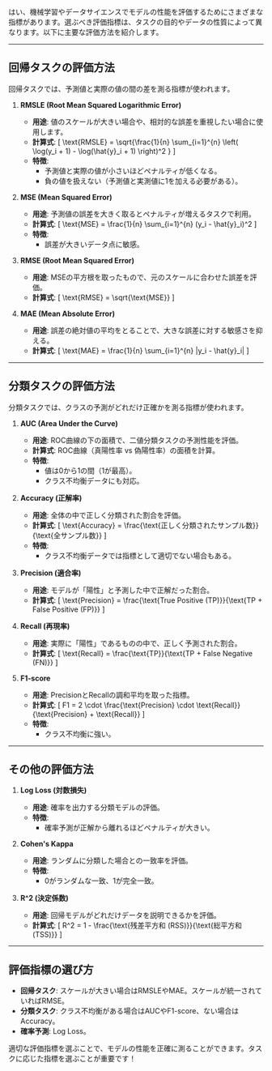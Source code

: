はい、機械学習やデータサイエンスでモデルの性能を評価するためにさまざまな指標があります。選ぶべき評価指標は、タスクの目的やデータの性質によって異なります。以下に主要な評価方法を紹介します。

---

## 回帰タスクの評価方法
回帰タスクでは、予測値と実際の値の間の差を測る指標が使われます。

1. **RMSLE (Root Mean Squared Logarithmic Error)**
   - **用途**: 値のスケールが大きい場合や、相対的な誤差を重視したい場合に使用します。
   - **計算式**:
     \[
     \text{RMSLE} = \sqrt{\frac{1}{n} \sum_{i=1}^{n} \left( \log(y_i + 1) - \log(\hat{y}_i + 1) \right)^2 }
     \]
   - **特徴**:
     - 予測値と実際の値が小さいほどペナルティが低くなる。
     - 負の値を扱えない（予測値と実測値に1を加える必要がある）。

2. **MSE (Mean Squared Error)**
   - **用途**: 予測値の誤差を大きく取るとペナルティが増えるタスクで利用。
   - **計算式**:
     \[
     \text{MSE} = \frac{1}{n} \sum_{i=1}^{n} (y_i - \hat{y}_i)^2
     \]
   - **特徴**:
     - 誤差が大きいデータ点に敏感。

3. **RMSE (Root Mean Squared Error)**
   - **用途**: MSEの平方根を取ったもので、元のスケールに合わせた誤差を評価。
   - **計算式**:
     \[
     \text{RMSE} = \sqrt{\text{MSE}}
     \]

4. **MAE (Mean Absolute Error)**
   - **用途**: 誤差の絶対値の平均をとることで、大きな誤差に対する敏感さを抑える。
   - **計算式**:
     \[
     \text{MAE} = \frac{1}{n} \sum_{i=1}^{n} |y_i - \hat{y}_i|
     \]

---

## 分類タスクの評価方法
分類タスクでは、クラスの予測がどれだけ正確かを測る指標が使われます。

1. **AUC (Area Under the Curve)**
   - **用途**: ROC曲線の下の面積で、二値分類タスクの予測性能を評価。
   - **計算式**: ROC曲線（真陽性率 vs 偽陽性率）の面積を計算。
   - **特徴**:
     - 値は0から1の間（1が最高）。
     - クラス不均衡データにも対応。

2. **Accuracy (正解率)**
   - **用途**: 全体の中で正しく分類された割合を評価。
   - **計算式**:
     \[
     \text{Accuracy} = \frac{\text{正しく分類されたサンプル数}}{\text{全サンプル数}}
     \]
   - **特徴**:
     - クラス不均衡データでは指標として適切でない場合もある。

3. **Precision (適合率)**
   - **用途**: モデルが「陽性」と予測した中で正解だった割合。
   - **計算式**:
     \[
     \text{Precision} = \frac{\text{True Positive (TP)}}{\text{TP + False Positive (FP)}}
     \]

4. **Recall (再現率)**
   - **用途**: 実際に「陽性」であるものの中で、正しく予測された割合。
   - **計算式**:
     \[
     \text{Recall} = \frac{\text{TP}}{\text{TP + False Negative (FN)}}
     \]

5. **F1-score**
   - **用途**: PrecisionとRecallの調和平均を取った指標。
   - **計算式**:
     \[
     F1 = 2 \cdot \frac{\text{Precision} \cdot \text{Recall}}{\text{Precision} + \text{Recall}}
     \]
   - **特徴**:
     - クラス不均衡に強い。

---

## その他の評価方法
1. **Log Loss (対数損失)**
   - **用途**: 確率を出力する分類モデルの評価。
   - **特徴**:
     - 確率予測が正解から離れるほどペナルティが大きい。

2. **Cohen's Kappa**
   - **用途**: ランダムに分類した場合との一致率を評価。
   - **特徴**:
     - 0がランダムな一致、1が完全一致。

3. **R^2 (決定係数)**
   - **用途**: 回帰モデルがどれだけデータを説明できるかを評価。
   - **計算式**:
     \[
     R^2 = 1 - \frac{\text{残差平方和 (RSS)}}{\text{総平方和 (TSS)}}
     \]

---

## 評価指標の選び方
- **回帰タスク**: スケールが大きい場合はRMSLEやMAE。スケールが統一されていればRMSE。
- **分類タスク**: クラス不均衡がある場合はAUCやF1-score、ない場合はAccuracy。
- **確率予測**: Log Loss。

適切な評価指標を選ぶことで、モデルの性能を正確に測ることができます。タスクに応じた指標を選ぶことが重要です！